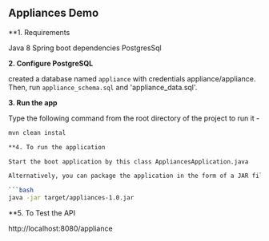 ## Appliances Demo

**1. Requirements

Java 8
Spring boot dependencies
PostgresSql

**2. Configure PostgreSQL**

created a database named `appliance` with credentials appliance/appliance. Then, run `appliance_schema.sql` and 'appliance_data.sql'.

**3. Run the app**

Type the following command from the root directory of the project to run it -

```bash / cmd
mvn clean instal

**4. To run the application

Start the boot application by this class AppliancesApplication.java

Alternatively, you can package the application in the form of a JAR file and then run it like so -

```bash
java -jar target/appliances-1.0.jar
```

**5. To Test the API

http://localhost:8080/appliance
